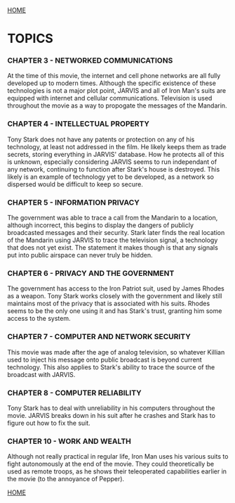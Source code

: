 [HOME](https://trekshcool.github.io/Ironman3/index)
# TOPICS

### CHAPTER 3 - NETWORKED COMMUNICATIONS
At the time of this movie, the internet and cell phone networks are all fully developed up to modern times. Although the specific existence of these technologies is not a major plot point, JARVIS and all of Iron Man's suits are equipped with internet and cellular communications. Television is used throughout the movie as a way to propogate the messages of the Mandarin.

### CHAPTER 4 - INTELLECTUAL PROPERTY
Tony Stark does not have any patents or protection on any of his technology, at least not addressed in the film. He likely keeps them as trade secrets, storing everything in JARVIS' database. How he protects all of this is unknown, especially considering JARVIS seems to run independant of any network, continuing to function after Stark's house is destroyed. This likely is an example of technology yet to be developed, as a network so dispersed would be difficult to keep so secure.

### CHAPTER 5 - INFORMATION PRIVACY
The government was able to trace a call from the Mandarin to a location, although incorrect, this begins to display the dangers of publicly broadcasted messages and their security. Stark later finds the real location of the Mandarin using JARVIS to trace the television signal, a technology that does not yet exist. The statement it makes though is that any signals put into public airspace can never truly be hidden.

### CHAPTER 6 - PRIVACY AND THE GOVERNMENT
The government has access to the Iron Patriot suit, used by James Rhodes as a weapon. Tony Stark works closely with the government and likely still maintains most of the privacy that is associated with his suits. Rhodes seems to be the only one using it and has Stark's trust, granting him some access to the system.

### CHAPTER 7 - COMPUTER AND NETWORK SECURITY
This movie was made after the age of analog television, so whatever Killian used to inject his message onto public broadcast is beyond current technology. This also applies to Stark's ability to trace the source of the broadcast with JARVIS.

### CHAPTER 8 - COMPUTER RELIABILITY
Tony Stark has to deal with unreliability in his computers throughout the movie. JARVIS breaks down in his suit after he crashes and Stark has to figure out how to fix the suit.

### CHAPTER 10 - WORK AND WEALTH
Although not really practical in regular life, Iron Man uses his various suits to fight autonomously at the end of the movie. They could theoretically be used as remote troops, as he shows their teleoperated capabilities earlier in the movie (to the annoyance of Pepper).

[HOME](https://trekshcool.github.io/Ironman3/index)
